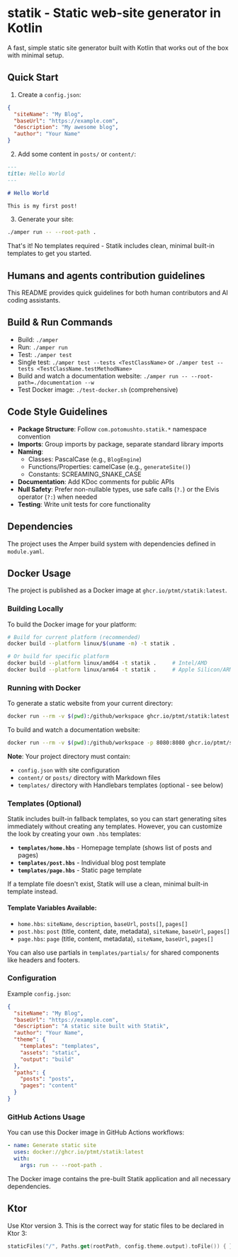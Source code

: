 # statik - Static web-site generator in Kotlin

A fast, simple static site generator built with Kotlin that works out of the box with minimal setup.

## Quick Start

1. Create a `config.json`:
```json
{
  "siteName": "My Blog",
  "baseUrl": "https://example.com",
  "description": "My awesome blog",
  "author": "Your Name"
}
```

2. Add some content in `posts/` or `content/`:
```markdown
---
title: Hello World
---

# Hello World

This is my first post!
```

3. Generate your site:
```bash
./amper run -- --root-path .
```

That's it! No templates required - Statik includes clean, minimal built-in templates to get you started.

## Humans and agents contribution guidelines

This README provides quick guidelines for both human contributors and AI coding assistants.

## Build & Run Commands
- Build: `./amper`
- Run: `./amper run`
- Test: `./amper test`
- Single test: `./amper test --tests <TestClassName>` or `./amper test --tests <TestClassName.testMethodName>`
- Build and watch a documentation website: `./amper run -- --root-path=./documentation --w`
- Test Docker image: `./test-docker.sh` (comprehensive) 

## Code Style Guidelines
- **Package Structure**: Follow `com.potomushto.statik.*` namespace convention
- **Imports**: Group imports by package, separate standard library imports
- **Naming**:
  - Classes: PascalCase (e.g., `BlogEngine`)
  - Functions/Properties: camelCase (e.g., `generateSite()`)
  - Constants: SCREAMING_SNAKE_CASE
- **Documentation**: Add KDoc comments for public APIs
- **Null Safety**: Prefer non-nullable types, use safe calls (`?.`) or the Elvis operator (`?:`) when needed
- **Testing**: Write unit tests for core functionality

## Dependencies
The project uses the Amper build system with dependencies defined in `module.yaml`.

## Docker Usage

The project is published as a Docker image at `ghcr.io/ptmt/statik:latest`.

### Building Locally

To build the Docker image for your platform:

```bash
# Build for current platform (recommended)
docker build --platform linux/$(uname -m) -t statik .

# Or build for specific platform
docker build --platform linux/amd64 -t statik .     # Intel/AMD
docker build --platform linux/arm64 -t statik .     # Apple Silicon/ARM
```

### Running with Docker

To generate a static website from your current directory:

```bash
docker run --rm -v $(pwd):/github/workspace ghcr.io/ptmt/statik:latest run -- --root-path .
```

To build and watch a documentation website:

```bash
docker run --rm -v $(pwd):/github/workspace -p 8080:8080 ghcr.io/ptmt/statik:latest run -- --root-path . --w
```

**Note**: Your project directory must contain:
- `config.json` with site configuration
- `content/` or `posts/` directory with Markdown files
- `templates/` directory with Handlebars templates (optional - see below)

### Templates (Optional)

Statik includes built-in fallback templates, so you can start generating sites immediately without creating any templates. However, you can customize the look by creating your own `.hbs` templates:

- **`templates/home.hbs`** - Homepage template (shows list of posts and pages)
- **`templates/post.hbs`** - Individual blog post template
- **`templates/page.hbs`** - Static page template

If a template file doesn't exist, Statik will use a clean, minimal built-in template instead.

#### Template Variables Available:
- `home.hbs`: `siteName`, `description`, `baseUrl`, `posts[]`, `pages[]`
- `post.hbs`: `post` (title, content, date, metadata), `siteName`, `baseUrl`, `pages[]`
- `page.hbs`: `page` (title, content, metadata), `siteName`, `baseUrl`, `pages[]`

You can also use partials in `templates/partials/` for shared components like headers and footers.

### Configuration

Example `config.json`:

```json
{
  "siteName": "My Blog",
  "baseUrl": "https://example.com",
  "description": "A static site built with Statik",
  "author": "Your Name",
  "theme": {
    "templates": "templates",
    "assets": "static",
    "output": "build"
  },
  "paths": {
    "posts": "posts",
    "pages": "content"
  }
}
```

### GitHub Actions Usage

You can use this Docker image in GitHub Actions workflows:

```yaml
- name: Generate static site
  uses: docker://ghcr.io/ptmt/statik:latest
  with:
    args: run -- --root-path .
```

The Docker image contains the pre-built Statik application and all necessary dependencies.

## Ktor

Use Ktor version 3.
This is the correct way for static files to be declared in Ktor 3:

```kotlin
staticFiles("/", Paths.get(rootPath, config.theme.output).toFile()) { }
```

